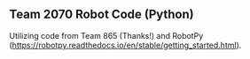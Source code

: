 Team 2070 Robot Code (Python)
-----------------------------

Utilizing code from Team 865 (Thanks!) and RobotPy (https://robotpy.readthedocs.io/en/stable/getting_started.html).
